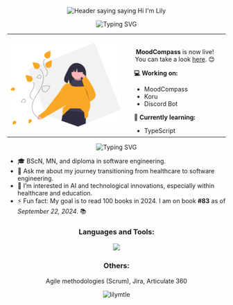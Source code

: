 <p align="center">
  <img src="./assets/images/readme-header.gif" alt="Header saying saying Hi I'm Lily">
</p>


<p align="center"><img src="https://readme-typing-svg.demolab.com?font=&pause=1000&color=FFB942&center=true&width=435&lines=What's+new%3F" alt="Typing SVG" /></p>

<table align="center">
  <tr>
    <td><img src="assets/images/readme-body-img.svg" width="300" alt="illustration of a woman">
</td>
    <td style="vertical-align: top;">
      <div style="background-color: transparent; padding: 1rem; border-radius: 5px; max-width: 200px; max-height: 200px; overflow-y: auto;">
        <p align="center">
          <b>MoodCompass</b> is now live! You can take a look <a href="https://mood-compass.vercel.app/">here</a>. 😊
        </p>
        <strong>💻 Working on:</strong>
        <ul name="list">
          <li name="list__item">MoodCompass</li>
          <li name="list__item">Koru</li>
          <li name="list__item">Discord Bot</li>
        </ul>
        <strong>🌱 Currently learning:</strong>
        <ul name="list">
          <li name="list__item">TypeScript</li>
          <li name="list__item">Next.js</li>
          <li name="list__item">DSA</li>
        </ul>
        <strong>💡 To learn:</strong>
          <ul name="list">
            <li name="list__item">Python</li>
            <li name="list__item">Nest.js</li>
          </ul>
      </div>
    </td>
  </tr>
</table>

<p align="center"><img src="https://readme-typing-svg.demolab.com?font=&pause=1000&color=FFB942&center=true&width=435&lines=Who+am+I%3F" alt="Typing SVG" /></p>

- 🎓 BScN, MN, and diploma in software engineering.
- 💬 Ask me about my journey transitioning from healthcare to software engineering.
- 👀 I’m interested in AI and technological innovations, especially within healthcare and education.
- ⚡ Fun fact: My goal is to read 100 books in 2024. I am on book **#83** as of *September 22, 2024*. 📚

<h3 align="center">Languages and Tools:</h3>
<p align="center">
  <a href="https://skillicons.dev">
    <img src="https://skillicons.dev/icons?i=html,css,sass,javascript,react,nodejs,express,mysql,firebase,git,github,materialui,postman" />
  </a>
</p>

<h3 align="center">Others:</h3>
<p align="center">
  Agile methodologies (Scrum), Jira, Articulate 360
</p>

<p align="center">
  <img src="https://komarev.com/ghpvc/?username=lilymtle&label=Profile%20views&color=0e75b6&style=flat" alt="lilymtle" />
</p>

<!---
lilymtle/lilymtle is a ✨ special ✨ repository because its `README.md` (this file) appears on your GitHub profile.
You can click the Preview link to take a look at your changes.
--->
